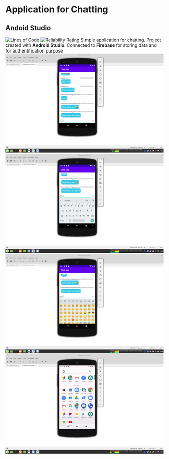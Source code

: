 # Application for Chatting
## Andoid Studio

[![Lines of Code](https://sonarcloud.io/api/project_badges/measure?project=khashimovSh_ChatApp&metric=ncloc)](https://sonarcloud.io/dashboard?id=khashimovSh_ChatApp)
[![Reliability Rating](https://sonarcloud.io/api/project_badges/measure?project=khashimovSh_ChatApp&metric=reliability_rating)](https://sonarcloud.io/dashboard?id=khashimovSh_ChatApp)
Simple application for chatting. Project created with 
**Android Studio**. Connected to **Firebase** for storing data and for authentification purpose
![ChatApp image](https://github.com/khashimovSh/ChatApp/blob/master/images/androidst1.png) 
![ChatApp image](https://github.com/khashimovSh/ChatApp/blob/master/images/androidst2.png)
![ChatApp image](https://github.com/khashimovSh/ChatApp/blob/master/images/androidst3.png)
![ChatApp image](https://github.com/khashimovSh/ChatApp/blob/master/images/androidst4.png)


